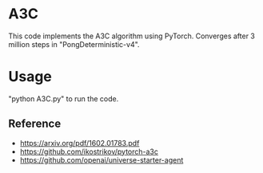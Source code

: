 # A3C
This code implements the A3C algorithm using PyTorch. Converges after 3 million steps in "PongDeterministic-v4". 

# Usage
"python A3C.py" to run the code.

## Reference
* https://arxiv.org/pdf/1602.01783.pdf
* https://github.com/ikostrikov/pytorch-a3c
* https://github.com/openai/universe-starter-agent

